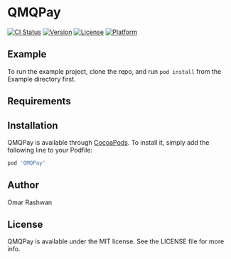 # QMQPay

[![CI Status](https://img.shields.io/travis/hussam.elsadany@gmail.com/QMQPay.svg?style=flat)](https://travis-ci.org/hussam.elsadany@gmail.com/QMQPay)
[![Version](https://img.shields.io/cocoapods/v/QMQPay.svg?style=flat)](https://cocoapods.org/pods/QMQPay)
[![License](https://img.shields.io/cocoapods/l/QMQPay.svg?style=flat)](https://cocoapods.org/pods/QMQPay)
[![Platform](https://img.shields.io/cocoapods/p/QMQPay.svg?style=flat)](https://cocoapods.org/pods/QMQPay)

## Example

To run the example project, clone the repo, and run `pod install` from the Example directory first.

## Requirements

## Installation

QMQPay is available through [CocoaPods](https://cocoapods.org). To install
it, simply add the following line to your Podfile:

```ruby
pod 'QMQPay'
```

## Author

Omar Rashwan

## License

QMQPay is available under the MIT license. See the LICENSE file for more info.
